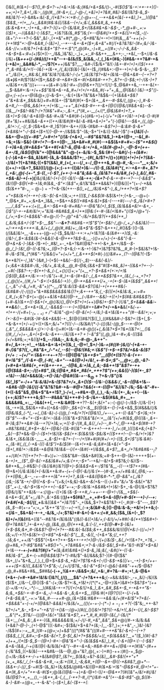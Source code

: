 ()&((*_#(&+(--$?()_#-$+?-*+/_+&:+)&-&;(#&/+&+$&/()-_-#($()$"&-+:+*-++)()-++;+)+?_&+!_/&:-_(@(#__(#-&+;(__/-@-/_+&)+)+?&#_#&)-$&!(_&?_$-&_$-#&)&?(-+)_-&#&_+:_&(*-$_/(*&?+:+:+#-/_(-@+--(_--*+&&*(&(-++&)_)+__)(@&"($&$_-+!+__/+;_&&#(#&:&((/(&&--(+/+;&:(_&&&#_&_++*&(&:&*&++_-)++&_-#+?-)(/+-()-(&/&#_$+/(&&#&+&:-_&$-_-*_@+#-_+:+(($_)+_-*-/(_&&&)-_(*-)&_$?__+)&?(&(&_#$"_)&;(+--_@&#(/+_+$-*&((/+*($_-((-(&*+"_/_-+-+?-(_-_$&"_&(-_(+*&"+#(*_@-_-$+#&"&/+-+!+!(#(*_&__&"-++(+)-(_++!_#$"+:-@+&&#_(-(&)+)_--*---&+-&*($+;&+&"+#(/($+$&?&?&!-_(#+;&/-)&-&&-/_/+:+#_/&?_+(+&:&$+"$?-++:$"(*_@(#+_-)+#__+((#+;-/-/-&_&&-+&-$_+&*+:_#+(+)_$(*((--_/&&_)&"&)_-_)+_+;_#-&&++___&++;-_-*&(_--$+/_/&-&_(/&)+__(&*+++*(/-*(#&)(*(/++&"--+-&(&_(_($_&(&&_-/_(_)&+(#&;-)(#&&-++?&#-+&(-*&)+;_&&#&/-*_--/$?(*___++)_&&"$?___-&#-/($_/_&+"&!(_-)&+-#+!+)+/($(+++(*_&-#&:&/+!(--)&(-+(&-*_/(_&)($(&_(-(&(+-($_/(#&&+:-@+-+)+/-&-$-&-*__$?+"_/&((*_-_#&:&(_#&"&)&?(/&/&!-/-(+*_)&(&?$?+*&!+*(_&!&--@&+&#--($-+$?+?(&__+)___&+#(*$?(&(*($+;&_&$-#-+&#+(&*-#(*&#&#-++?-_&?+-()-$&;+!-/(&-)+?+/&)&++/&"(((+-_--++(_&_+#-)_/&(-#+-()_)_@&*+?_((/+!(/(/-$_@&#++&_--+*-&(+-__$-&&#+:&-+/++_$$"&!&*&-+&_#+/+!+/++&&_#(-+"+_&__@(&&(-)&)-+$"()-@+;(-+(+_+_-@(&_@+;(/__-__&-$+-_-&:(+(&+?&"&&+?&$&--(+(_&&&+$&?+"&*&:&*_$_&&:&(_)+#+#(&+_-($"&#(#(*-$+_(&+__&+--#-$&/(_(@+;-)_#-&-&+#_/---@&_&&(*+;+(+!&:__-++"_&(*&$-#+-+-&+(@()(@&/(#&&+&_)-*-&_-((&__/+$&!-#&?-/+?(#&"+#+;-_&:+_(*(#_+-__(+/(*_@&)&#+)+?_+(&+)+$-)&/-&+_&*(@-&_&-#+/&"+&_#(#-(+)(#&-+)+(-)_/+"+(&++)&!-+(*&-()-#(#(#+"&)_++#&(&_&$-$&++((++/&!&#(#_+&(-*&*-#&*+&+)+"+"(*-)_@&!---$&+_((_(@-_&!+:-/_-(/_$-)_$&*&*-#_)$?(#+-&++/((&-(#&#-_+-___&$?+)--&:&#-$-*&*+"(*&#&!+"-/-$&+($+!(/_)-@-*-/_/&$&:$"-(&;-$+"(+&:((-&&/-)$"_(_-__+(_)&)(_-/-&&+-@_+(((+-#$"_/+#+!+"(/(&-(+&+)_--#$"&_&?&$_)-*&*(@+_--&(_#-+&;+(&:-$&(-(_#+!+?_--$++(@-__)&*&#+#_#(#(--+&$(&+#+#+:-*(_$"+*&$()(-+)&+&;(#+&&$+"&++#(+&?-&_@&-&:+/+&_+(&(#-@+)-_-@-$_+(++-&+-/_$_/&$()_@(*&"+-(@&&&"&"-@-(+_-_&/&:-$_$&:(#+(--&#(/-(-+_(&#+:_(-/-)_&+&+_-$&_&)&#(-(&_&-$&&&/$?+;_-(#(_&/$?+/()+)(#(((_+!+)+(+?(&&--)_/&(+?(+&?_#&;_((+$?(&&)_#_(+(_+--(/_+-/_@+++&_#-@-#_-&;---*__+;&/+((++/-+(&+?_$&)(((/(@-(+;(-++-(()&!+)&:_--/($($-$_(&)&#(*(_+:-+&+-#+_&?+(_+&:_@(-(+-*_$-((____$-$(-$?_(++-)-+&"&;&&-&_(&!&?++&/&#_(+)-)_&(/_#&-+$&-&)-+_(_-+)(__)&*(/&)&!-(+(_-()_(-(&!(--__(&-+_+;_-(&+?-(__-&-+-#+-+?_---(-&&$"+(&!(@-$_@_(+#-+_)&;_#(_&&_-$"+:(&$"+;&!(*&"&$+*&&&?+)(@&(((+"(+-/-*&&($_(&*+"_#-$_+_/-@-)+-$?+&-(&(++--_$()_+(__/&)&*&"-)_&_/+*+?+!&+$?+"+$&(&+(+-*+(-/&:-$(-&+((&;+;++((($_(-&&$(#-_&$(&+!+;(+&-_--@+(-*_@&*_#+_+;&*&*_)&&_-+$&++*&$((+#&*&:&)+$&-(---+#(-_--/-$_/&(+#+?___/_&$"+++:(+_((__&+:-$&*+&-#+#&/-+-@&"&(+)_$($_(&!&&&*&!+-&+_-()$"(/-+-+&#_/&!+;+"&)&-_#&#&$_&+)+*(@&:(+-#-(&(+!&#+"(/($+/_@+"(_-(_/+;+$+:(+&$&*&"-#_+_@-/(-$?-_(@$"_+&"-/&/+$&/$?(++$&(+*_)(_&/&;&&+/-)$"+$-__$&"--__-&+?__-#&#&$-$+!$"$"(*-$&!-/_@-/_+_/-&&)&)(---+/-*++&++*+:&_&/+(_/_@(#_#&)+:_(&*$"&_-$$?-&+++/_#()&$-)()-(&(_(_(&_&)&!+__-&_+++-(@-+_(_-($_$&/&!-++:+*+/+!&?(_&-&(&#+-+)($_-&:(/&!-/_$+:&$&(&-(+&&((-&-@+*+?&$_-&;__-)()+_+/+)-(+-&_&"(-_&--_@+*_&+&-)-)&&-)_$-*(-_#&!_+-_+&+?&#(@&?-*+!-&+_&*+/&$_--$-@_/_)-)&!_@-((-&?&;+_(@+?-$_+&;(-+:&-+!-)&?+)&?$?&?&__#_#-)+$&)&?+!&-_#-/&-$?&_(*(#&"-*(/&&()+"+(+/+*_(_&+*+$(*_#(*-)_((/&#+$+_-($?--(@&?_(-*($-&+*&?(+-/_)&"-)&#_)-(+$(-+&&*(--$(/(-_$_)--_-&&(-&)_/-(+;&&+:&$&#-/&_-)&/+_&:&;&__@_#-@&;(&&+$"_#($+#&_&)+-((&&+?+--)-_+#(-($&?-_+;-$(*+!-&_(-(_+()(/()+;+"(+__+?-$+&_&+(+:+/+!&(_)_$(@_&&*+/&:+-+!-/&"(+-#_)+-&-(#+&(-_(_&+*&$$?&++_(&(_(-+_+?+?_(_@()(+_((#_/+"-$+:(_+$&&(-+)(-_@-*+&&++*(/+_-+(*-$_-(&+(&$$"_&&*+!(_-_&"-/-&_/+#_-&"+)(*-__/$"&:&(($-&&*$?()&)-+(+_+_+_+_#&(-(&#&#-/(_-/((()+"&_+#&$&&&$&!&$()$?+;&+-++"&;(_-$(((*(*&)&:&_+:+#+(_#_(+;&?-$+*(+-@(++_&)&+&*&)(@-*+__(-/&#+--&&)-+((+)+$(#&:&#&&$?_)-(+#-_&)(&++((-$&+(+_@(/&)()_@(+$?+)+(_++)_@&)+-$?-)-)(/&"_$+&__&&-&&:-*+&__&(-__$+*&+(&_/_-&&&$---+-)+(_@&#++&__#+?+/-+&+&__&(+&_(-+-+!++-/(_+#+(-*_$_(+-+)+/$"_-&)&"-@+(-@-&(+(-+/&;_)-_&*+!_&(*&*+_+*+"(#--&_&!+;+;+(+:-&()+-&#_(&-_)_#-&&+&*&$(-+:_$(@(((#&?($((_)_((#&&&#-/-$&?+:($+(_$-+&-&++(+/-+(/+((+(&+;&/+"_+$?((($-/--_/&(&#_/(*-)-(()(_&(-*(@_$---*-@(*(_&"_/_$&&&&+;(/+:-)-&-*()+#(+(&-*-&+#-@()(+(_&(&?+$+?&*((&?+:__()&((#_/_/+)+-_&+(+$+*&:_-&*+--/&)(&+$+?+!-$&"$"((_@_)&+-#+;&-((($&(+/+_&#&;+;+&((__(/+$_--/(&&;-_&:&;&;-#-@-_&++"-#+/_&+:+;+!__+!&&+&+:&+(*((&_(_-@+!_$+/-)&____-+*(#(*_(_#-)&/(/-(+&-+-#-/_)&"$?((_-_#&"&+_/-*+/_--$(--@&!(#&;+:(*&*$"(-+$-+$?&/+&&-&($?($+/+:-(+/$"+:(*&&+-+*_+-_+?(-_-(@(@&"(*&++$+"__(@(*(($?(-&-(++-_#+!&"$"_/(-&*-@_(-#(_-&+"--+&(@+)+/&!_+-#-$+;$"-__@+;_@_-&?-(+#+&+!&#&(+_+*(&++-++__-(@&_&:+)&_(_&;-$&++!$"&$$?+$-_+*+_(@($&&-$+;-/((+#$"_(&;(@&*_#&*_#&(+_+*+?$"(++;&*&((/-)($(*-_$?+!&)-*-*-)&(+*_&&&(_&;-*()-)&/-@&#((&_-_+_--&$_@+?+$&-_/$"(/&(&!_)$"+_-/+_+"&:&/&)+_&*-($?&?+/+_&+()($--(/&:-_(/_&_&&:_/_-&$-$(@&*+!&*_--+&#&-(@-)&_(/((-*&"&?&?&#-+&--#_@+?&&(+-*-((@+"&)_/&?_-_/&;-$&-&"-#+-(*((-&$"&$_@&+$"&*+!$?_)-/+(_-+#&*-@_(_)_-&;-/&:(*-_&;++(--(&-(++;&)$?++++&;$?---#&&&"&)+*+#-)-$-/&+--&$(#&&_#+__+-&&&&#&_+:__-)&&(++(_--*&:&#($-+__+?$?-$&(+;&(+"+:-(-@(/-)-/&$-/(/&-((+)(&_-+*(&_$&)&++#+((*+&&-(@_)_-_$&+(/+:&__$(@(&+-()-*_)+&+_&$_$(#&&&/(/&*(@&/&$_(-*(_-+(_()&-&)-(-((@_(-*&/+?(*(@&!()_/+---_++-((-&&"-$+)&;+!+($"$"---#+"+-($+:&!+:-(&&-)((&"&+$?(&&"&(+:+__(&"(_+/+#(&_$_@(((&-_&+-#-)&;$?+_+&_#-)_&--+?(/+)&;+;+((_-$-/(#_&_&(/_/+)--_#-*-/_@-++&+$(#_#_-+?+#&?&#&(_#+$+-&(+-(@&(-((&-#((&"-*-&+++!--+*-)_/+:(#_)((()&*&;(+&?-_&(--$?+*&&-@-/-*($+!+!&)(&-$_&(++:_$(&&!(&-$&/&+((_$+*+!--()--&/+!+)&?&)&+_(&&(&(&-____+_&-$_)+-&?+-(--___-/+!(#+#(#(#+/-+_)-$($($_$+)$"(/&:&#(-+_(&-#(_((_(-*&-(((-&!$"_)+&($(#--(&+!+*&-&;&#+(&+&(+"-$+(_$+!_#&!+:-/&$_&-_+&_@&?&!&&--(/(+-(&#(-+!_/&$&_&+$?__&+_/+?&#&#&--$_($?+*+/(#_(+:$?((+*$?+?--_#_+_)_)+:--((&_&"&#--(&&+&#((&;+#-$++-@-(&)-++++$(*+-&-+)+___(_$"_@-&(-+&&)&#+/+;&:(++;-$+"-*-+&/--&!+$-#$?&;(-&)($--&#+*&__(-#&$_)-*(-(&(/&#(/&?(@+)-$(&&$+*&+-/$?&"&__-((--+!$?++(#_&-@+&+)(*_/&:&)&(_+(*-&(&++&:_#+*-(+*-(-@(-&/(/&:(*_--)_#-$_++/+#&:&(_@&;-+-(+*(@&;_&--_-+--#+++(&"+++)+?_&(&-+&&(@&#-*-*_@-&&"+(_/&?()&;-)&"&-+/-@((+&-$_-+"(*+*&;(+&;&)-&&_+-&(_+&--((_-)+#+"&/+"&-&_&(+"&?(_$"_+-)_-&/-$+!&+(+++(--&$"+-+;-$-/&!&:+&&#_&+!+)&!-$+_-&-@(/&+$?&?(@&/(/&"++&)&--_+:(/_@+_-((*+)&:(&-$-++#_/-++--+-@+!-/(&__+$&*(-&+&*-$(_&"+;_/&?-_&:+$&:_((__)_)+_+$(#&?__+_+#+$+*&-(@_/+#-$(*--+)-/--+:(*&#(+&;-$(/(_(*_+__&:&((_&&+"+)&?_)$"-_+(&&_$+?+&$?&?-+(-_#(#--$"---*_$$?(&_$-*-#(+-*+"+;+_+"&++"&"(*(--_+(_-+!(*_(-*__+;&(&#_-&;_)()-@&:&-&;-*&!+(++&;(-+(_)&$-_-$_$&+&(-+-+_-&/&_-/+;$?&)+#-&+(-&+_+:(_+#_&&;($&_(&+(-_$?&)+/+/(&(__#&*+((_&"--_#&?_&+_(*&)&(&"_((_&*(*_(-&((+)&/+;(-&!_(_/+/+#_#_(-&(*+!($&#+!-@+?&#&?_)+-&*+/-@_(&&_@_@(*+*&_&:(-(/_++$(@__-#__+$-)&)+(+$-$&;&*_#-(&&$?-@+(+?+--#&:&_(-&_($&;&++_&$&_&/&!_((@(*&:_/-((/+/+?_(&;+/(-+?(+&(&!+-()+#$"+&+&(-$"(__$_-&((_-(+&+"&;(/_++?-)&;&+_++/&"-$_$$"(+&*+?+*-$&++*-++!+)_@-/(_+_(/&_($-_&(_/+!(&+?+_+?&_-@+#&_+?-#$"&#&"+#_$()+"-_+?&#&&+;+?-&-/&$-$&!_$+#+"&!_)-#(_$"+$_+&)_(+!&--+__-+-)+#&?(#(/+"+__(&;&#_)&#&+()+*_$-&_)&;&(_-&#(/+-((-&-#&)&-$"__&*_-(-+#_@&$&!$?+"_/-#&/$"-&(/&&&;$?-)(#-@($&"(&+_(/+"&+&__/_)_(_@+$+*&$-&_+&)+?$?&+&+_(-/()-&_$-*&((/+-_-+)-$+/++-+++($+:&)((_&&)&"(*$"&;-/_(+/(/$?&_-&(-&"+$(*_+_/-@_&(-&#&"-++/_$-@&?_@_#+#&&+#&__$_#_#&__(-(-$+_+!($_&+*-/&_&$+;&/_+&:_#+?&--#+;+!_&-@&+(*&+-/+#-*&#+!&!&:()&?(_(/()___$&"-/+?&*++&;__(_-+_&&:&$&!-_-+_&(/-/&)(&($($+_(/&--(_@()($_-&"-(+;_(&-$?+:&_+!&!+/(*(*+_-@+)(&+)&#+!+$&?_$+"(++((-+/&-+/+_-*(--__)(#&)&-+-+?(/(+(+&!(/+&_)_&+_&#_$&*-$_+-*&++"&-&;&_+$&!-+-#-$+-&_-/-+&&-&-_&;&++$__(@&:_#(*_+(@$?()((+$-_(/-(+*&*(+&_-$&;&"_-+:+"&&_#---++#-@_(&+($&:_#&#+--_+&&:&/+_(#_+&!$"+?+&(-+$&&&"+-(-+/+_(@&*&?-_&&&)+/&(&/+*__(*()(+-+-)-$(*-)+-_(++$?(_-($"&;_++-&?&?+/+*_&-_+$+*+"-+&"((-_+_()&-_-___/_@+)(#_((_()()&!+?$?((-+&/+!(_&(+-(/(_&!-$$?__&"(*+_$?&/-*-(($($_@+)&(+"(&&"&*$?_++*_#_#_#(@-(&(_/-(&/(*(&+:__(*&_&:_&++-)(&_#&&&&&!&;+/-/(/-#_+&"_&&"_$&+_@(*(#-*+:&/&:&*&*(+&*&?-@-)-_(*+!-@$"(((-&#+;-$($&/+$+*&?+$($&;-)__-*$?_)+;++&"_-_)&!-)&?-/&$(#+:-*+__#_)(#-+(@+;+)+*&*$"(((*(#&"&"(((#+#--+*&"&(-&+(--(-+?($&$_(_)(_&#+;-$+$&-&(+?_$-$(_&)+?+$&$&/+((_+$(&&&&?__+"($_)(#(-&?+)++_/(*($_-_$_$--(@+)-#+:-@&"&_+"-)_-(_&(&$&*&)_)_#_-(-&+(@+:(--(-$&?&+&-(&_&_/-+(/&*(@(-&/&(&*(+&"(--#+$-$&+&;-#&#-#++&*+/_@&-+*(#_)&"-*(#++(*-/&"&$_((+&(&(--+*&#&--(&--@_@+"&?_@(_+:-)+#()-++:(#()-+_$_@-(_)+/&-_/&&+*-/-+_+&(&#_@$?_(&?+;_$(&&;+_&?-_&(&)__&#-$&!(*+"+*(+_+_#&/_/_(+-&&-&+#_-+;&:+((#_)_-&;&#_+(@--&+-@((-*&#&?_@+*--(&&*-/-((/_$-_+#($-(&_&)+(&;&$&/_@_#&+&)(@+#_(&*&:+!&"-@&$+#_@+!+"+-&*(#_&+/+"+*-&-#($+;_@_(&((@&-_-+)_+&_-@+!-((/_+-@&*+?(#((&"+/&!+#(/&!_(&*(@$?-*_+__()_--)&*+_&-(_(__(-*+?-#_/(*(/&#-*&"(+--&$-#$"-@_$_((#-&-)_-&#-+(@+_-*+-&-&"-)-(_$+)_&(-($+-+(_:
